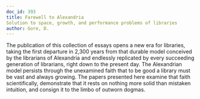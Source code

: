 ```yaml
---
doc_id: 393
title: Farewell to Alexandria 
Solution to space, growth, and performance problems of libraries
author: Gore, D.
---
```


The publication of this collection of essays opens a new era for
libraries, taking the first departure in 2,300 years from that durable
model conceived by the librarians of Alexandria and endlessly replicated
by every succeeding generation of librarians, right down to the present
day.  The Alexandrian model persists through the unexamined faith
that to be good a library must be vast and always growing.  The papers
presented here examine that faith scientifically, demonstrate that it
rests on nothing more solid than mistaken intuition, and consign it to
the limbo of outworn dogmas.